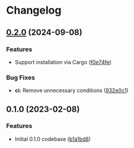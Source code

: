 # Changelog

## [0.2.0](https://github.com/chawyehsu/nostr-vanity-address-generator/compare/v0.1.0...v0.2.0) (2024-09-08)


### Features

* Support installation via Cargo ([f0e74fe](https://github.com/chawyehsu/nostr-vanity-address-generator/commit/f0e74fe7564feaf131629243e6c5d9d907a4cef4))


### Bug Fixes

* **ci:** Remove unnecessary conditions ([932e0c1](https://github.com/chawyehsu/nostr-vanity-address-generator/commit/932e0c1bbbead2c1103ae08546baca2820eedb4f))

## 0.1.0 (2023-02-08)


### Features

* Initial 0.1.0 codebase ([b1a1bd8](https://github.com/chawyehsu/nostr-vanity-address-generator/commit/b1a1bd8f087d650ee9d3602a6df7e8aa29035e8b))
